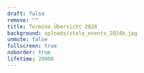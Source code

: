 ```yaml
---
draft: false
remove: ""
title: Termine_Übersicht 2024
background: uploads/stele_events_2024b.jpg
unmute: false
fullscreen: true
noborder: true
lifetime: 20000
---
```

